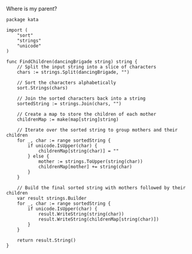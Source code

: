 Where is my parent?

    package kata
    
    import (
        "sort"
        "strings"
        "unicode"
    )
    
    func FindChildren(dancingBrigade string) string {
        // Split the input string into a slice of characters
        chars := strings.Split(dancingBrigade, "")
    
        // Sort the characters alphabetically
        sort.Strings(chars)
    
        // Join the sorted characters back into a string
        sortedString := strings.Join(chars, "")
    
        // Create a map to store the children of each mother
        childrenMap := make(map[string]string)
    
        // Iterate over the sorted string to group mothers and their children
        for _, char := range sortedString {
            if unicode.IsUpper(char) {
                childrenMap[string(char)] = ""
            } else {
                mother := strings.ToUpper(string(char))
                childrenMap[mother] += string(char)
            }
        }
    
        // Build the final sorted string with mothers followed by their children
        var result strings.Builder
        for _, char := range sortedString {
            if unicode.IsUpper(char) {
                result.WriteString(string(char))
                result.WriteString(childrenMap[string(char)])
            }
        }
    
        return result.String()
    }
